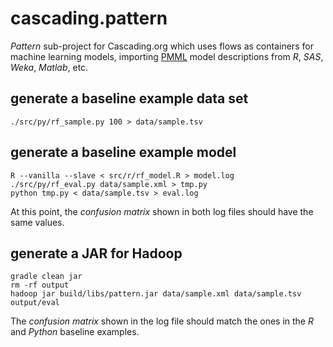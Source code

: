 cascading.pattern
=================

_Pattern_ sub-project for Cascading.org which uses flows as containers
for machine learning models, importing
[PMML](http://en.wikipedia.org/wiki/Predictive_Model_Markup_Language)
model descriptions from _R_, _SAS_, _Weka_, _Matlab_, etc.


generate a baseline example data set
------------------------------------

    ./src/py/rf_sample.py 100 > data/sample.tsv


generate a baseline example model
---------------------------------

    R --vanilla --slave < src/r/rf_model.R > model.log
    ./src/py/rf_eval.py data/sample.xml > tmp.py
    python tmp.py < data/sample.tsv > eval.log

At this point, the _confusion matrix_ shown in both log files should
have the same values.


generate a JAR for Hadoop
-------------------------

    gradle clean jar
    rm -rf output
    hadoop jar build/libs/pattern.jar data/sample.xml data/sample.tsv output/eval

The _confusion matrix_ shown in the log file should match the ones in
the _R_ and _Python_ baseline examples.
